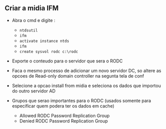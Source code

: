 ## Criar a midia IFM

* Abra o cmd e digite :
    * ``` ntdsutil ```
    * ``` ifm ```
    * ``` activate instance ntds ```
    * ``` ifm ```
    * ``` create sysvol rodc c:\rodc ```

* Exporte o conteudo para o servidor que sera o RODC
* Faca o mesmo processo de adicionar um novo servidor DC, so altere as opcoes de Read-only domain controller na segunta tela de conf
* Selecione a opcao install from midia e seleciona os dados que importou do outro servidor AD

* Grupos que serao importantes para o RODC (usados somente para especificar quem podera ter os dados em cache)
    * Allowed RODC Password Replication Group
    * Denied RODC Password Replication Group